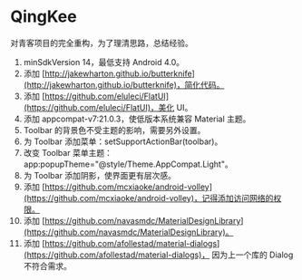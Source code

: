 # QingKee

对青客项目的完全重构，为了理清思路，总结经验。
>
1. minSdkVersion 14，最低支持 Android 4.0。
2. 添加 [http://jakewharton.github.io/butterknife](http://jakewharton.github.io/butterknife)，简化代码。
3. 添加 [https://github.com/eluleci/FlatUI](https://github.com/eluleci/FlatUI)，美化 UI。
4. 添加 appcompat-v7:21.0.3，使低版本系统兼容 Material 主题。
5. Toolbar 的背景色不受主题的影响，需要另外设置。
6. 为 Toolbar 添加菜单：setSupportActionBar(toolbar)。
7. 改变 Toolbar 菜单主题：app:popupTheme="@style/Theme.AppCompat.Light"。
8. 为 Toolbar 添加阴影，使界面更有层次感。
9. 添加 [https://github.com/mcxiaoke/android-volley](https://github.com/mcxiaoke/android-volley)，记得添加访问网络的权限。
10. 添加 [https://github.com/navasmdc/MaterialDesignLibrary](https://github.com/navasmdc/MaterialDesignLibrary)。
11. 添加 [https://github.com/afollestad/material-dialogs](https://github.com/afollestad/material-dialogs)，
因为上一个库的 Dialog 不符合需求。

